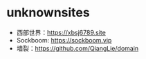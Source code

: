 # unknownsites
- 西部世界：https://xbsj6789.site
- Sockboom: https://sockboom.vip
- 墙裂：https://github.com/QiangLie/domain